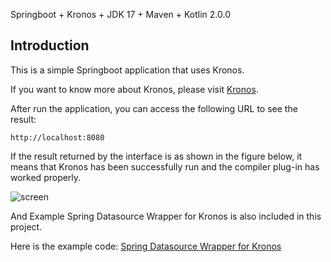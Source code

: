 Springboot + Kronos + JDK 17 + Maven + Kotlin 2.0.0

## Introduction
This is a simple Springboot application that uses Kronos.

If you want to know more about Kronos, please visit [Kronos](https://www.kotlinor.com/).

After run the application, you can access the following URL to see the result:
```
http://localhost:8080
```

If the result returned by the interface is as shown in the figure below, it means that Kronos has been successfully run and the compiler plug-in has worked properly.

![screen](https://github.com/Kronos-orm/kronos-spring-demo/blob/main/screenshot/img.png?raw=true)

And Example Spring Datasource Wrapper for Kronos is also included in this project.

Here is the example code: [Spring Datasource Wrapper for Kronos](https://github.com/Kronos-orm/kronos-spring-demo/blob/main/src/main/kotlin/com/kotlinorm/kronosSpringDemo/controller/SpringDataWrapper.kt)